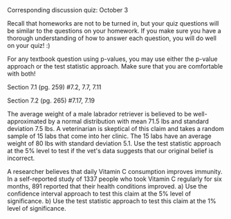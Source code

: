 Corresponding discussion quiz: October 3

Recall that homeworks are not to be turned in, but your quiz questions will be similar to the questions on your homework. If you make sure you have a thorough understanding of how to answer each question, you will do well on your quiz! :)

For any textbook question using p-values, you may use either the p-value approach or the test statistic approach. Make sure that you are comfortable with both! 

Section 7.1 (pg. 259) #7.2, 7.7, 7.11

Section 7.2 (pg. 265) #7.17, 7.19

The average weight of a male labrador retriever is believed to be well-approximated by a normal distribution with mean 71.5 lbs and standard deviation 7.5 lbs. A veterinarian is skeptical of this claim and takes a random sample of 15 labs that come into her clinic. The 15 labs have an average weight of 80 lbs with standard deviation 5.1. Use the test statistic approach at the 5% level to test if the vet's data suggests that our original belief is incorrect. 

A researcher believes that daily Vitamin C consumption improves immunity. In a self-reported study of 1337 people who took Vitamin C regularly for six months, 891 reported that their health conditions improved. 
a) Use the confidence interval approach to test this claim at the 5% level of significance.
b) Use the test statistic approach to test this claim at the 1% level of significance.
